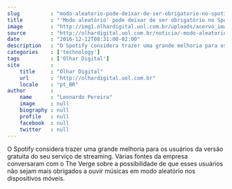 ```yaml
---
slug          : "modo-aleatorio-pode-deixar-de-ser-obrigatorio-no-spotify-gratis"
title         : "'Modo aleatório' pode deixar de ser obrigatório no Spotify grátis"
image         : "http://img1.olhardigital.uol.com.br/uploads/acervo_imagens/2016/06/20160630160616_660_420.jpg"
source        : "http://olhardigital.uol.com.br/noticia/-modo-aleatorio-pode-deixar-de-ser-obrigatorio-no-spotify-gratis/64573"
date          : "2016-12-12T08:31:00-02:00"
description   : "O Spotify considera trazer uma grande melhoria para os usuários da versão gratuita do seu serviço de streaming. Várias fontes da empresa conversaram com o The Verge sobre a possibilidade de que esses usuários não sejam mais obrigados a ouvir músicas em modo aleatório nos dispositivos móveis."
categories    : ['technology']
tags          : ['Olhar Digital']
site          :
    title     : "Olhar Digital"
    url       : "http://olhardigital.uol.com.br"
    locale    : "pt_BR"
author        :
    name      : "Leonardo Pereira"
    image     : null
    biography : null
    profile   : null
    facebook  : null
    twitter   : null
---
```


O Spotify considera trazer uma grande melhoria para os usuários da versão gratuita do seu serviço de streaming. Várias fontes da empresa conversaram com o The Verge sobre a possibilidade de que esses usuários não sejam mais obrigados a ouvir músicas em modo aleatório nos dispositivos móveis.
